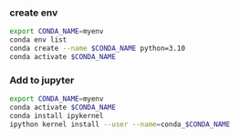 ### create env

```bash
export CONDA_NAME=myenv
conda env list
conda create --name $CONDA_NAME python=3.10
conda activate $CONDA_NAME
```

### Add to jupyter

```bash
export CONDA_NAME=myenv
conda activate $CONDA_NAME
conda install ipykernel
ipython kernel install --user --name=conda_$CONDA_NAME
```
